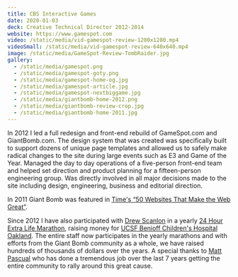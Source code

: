 ```yaml
---
title: CBS Interactive Games
date: 2020-01-03
deck: Creative Technical Director 2012-2014
website: https://www.gamespot.com
video: /static/media/vid-gamespot-review-1280x1280.mp4
videoSmall: /static/media/vid-gamespot-review-640x640.mp4
image: /static/media/GameSpot-Review-TombRaider.jpg
gallery:
  - /static/media/gamespot.png
  - /static/media/gamespot-goty.png
  - /static/media/gamespot-home-og.jpg
  - /static/media/gamespot-article.jpg
  - /static/media/gamespot-nextbiggame.jpg
  - /static/media/giantbomb-home-2012.png
  - /static/media/giantbomb-review-crop.jpg
  - /static/media/giantbomb-home-2011.jpg
---
```


In 2012 I led a full redesign and front-end rebuild of GameSpot.com and GiantBomb.com. The design system that was created was specifically built to support dozens of unique page templates and allowed us to safely make radical changes to the site during large events such as E3 and Game of the Year. Managed the day to day operations of a five-person front-end team and helped set direction and product planning for a fifteen-person engineering group. Was directly involved in all major decisions made to the site including design, engineering, business and editorial direction.

In 2011 Giant Bomb was featured in [Time's “50 Websites That Make the Web Great”](http://content.time.com/time/specials/packages/article/0,28804,2087815_2087939_2087927,00.html). 

Since 2012 I have also participated with [Drew Scanlon](https://twitter.com/drewscanlon) in a yearly [24 Hour Extra Life Marathon](https://www.giantbomb.com/shows/extra-life-2014-day-4-part-09/2970-13727/free-video), raising money for [UCSF Benioff Children's Hospital Oakland](http://www.extra-life.org/index.cfm?fuseaction=donorDrive.participant&participantID=237453)[](http://www.extra-life.org/index.cfm?fuseaction=donorDrive.participant&participantID=237453). The entire staff now participates in the yearly marathons and with efforts from the Giant Bomb community as a whole, we have raised hundreds of thousands of dollars over the years. A special thanks to [Matt Pascual](https://twitter.com/MattPascual) who has done a tremendous job over the last 7 years getting the entire community to rally around this great cause.
